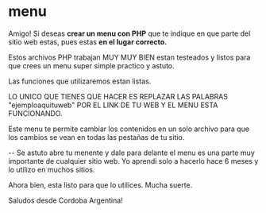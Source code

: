 menu
====

Amigo!
Si deseas <strong>crear un menu con PHP</strong> que te indique en que parte del sitio web estas, pues estas <strong>en el lugar correcto.</strong>

Estos archivos PHP trabajan MUY MUY BIEN estan testeados y listos para que crees un menu super simple practico y astuto.

Las funciones que utilizaremos estan listas.

LO UNICO QUE TIENES QUE HACER ES REPLAZAR LAS PALABRAS "ejemploaquituweb" POR EL LINK DE TU WEB Y EL MENU ESTA FUNCIONANDO.


Este menu te permite cambiar los contenidos en un solo archivo para que los cambios se vean en todas las pestañas de tu sitio.


--
Se astuto abre tu menente y dale para delante el menu es una parte muy importante de cualquier sitio web.
Yo aprendi solo a hacerlo hace  6 meses y lo utilizo en muchos sitios.

Ahora bien, esta listo para que lo utilices.
Mucha suerte.

Saludos desde Cordoba Argentina!
